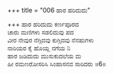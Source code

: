 +++
title = "006 ಹಾರ ಹರಿದುದು"

+++
ಹಾರ ಹರಿದುದು ಕರ್ಣಪೂರದ  
ಚಾರು ಮಣಿಗಳು ಸಡಲಿದುವು ಪದ  
ವೀರ ನೇವುರ ನೆಗ್ಗಿದವು ಕುಗ್ಗಿದವು ನೆನಹುಗಳು   
ನಾರಿಯರ ಕೈ ಹೊಯ್ಲ ನಗೆಯ ನಿ  
ಹಾರ ಜಡಿದುದು ಮುಸುಕುದಲೆಯ ಮ  
ಹೀ ರಮಣರೋಸರಿಸಿ ಸಿಂಹಾಸನವ ಸಾರಿದರು      ॥6॥